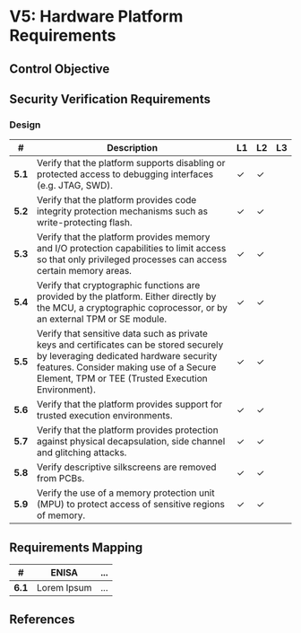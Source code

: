 # V5: Hardware Platform Requirements

## Control Objective

## Security Verification Requirements

### Design

| # | Description | L1 | L2 | L3 |
| -- | ---------------------- | - | - | - |
| **5.1** | Verify that the platform supports disabling or protected access to debugging interfaces (e.g. JTAG, SWD). | ✓ | ✓ |   |
| **5.2** | Verify that the platform provides code integrity protection mechanisms such as write-protecting flash. | ✓ | ✓ |   |
| **5.3** | Verify that the platform provides memory and I/O protection capabilities to limit access so that only privileged processes can access certain memory areas. | ✓ | ✓ |   |
| **5.4** | Verify that cryptographic functions are provided by the platform. Either directly by the MCU, a cryptographic coprocessor, or by an external TPM or SE module. | ✓ | ✓ |   |
| **5.5** | Verify that sensitive data such as private keys and certificates can be stored securely by leveraging dedicated hardware security features. Consider making use of a Secure Element, TPM or TEE (Trusted Execution Environment). | ✓ | ✓ |   |
| **5.6** | Verify that the platform provides support for trusted execution environments. | ✓ | ✓ |   |
| **5.7** | Verify that the platform provides protection against physical decapsulation, side channel and glitching attacks. | ✓ | ✓ |   |
| **5.8** | Verify descriptive silkscreens are removed from PCBs. | ✓ | ✓ |   |
| **5.9** | Verify the use of a memory protection unit (MPU) to protect access of sensitive regions of memory. | ✓ | ✓ |   |

## Requirements Mapping

| # | ENISA | ... |
| -- | ---------------------- | ---------------------- |
|**6.1** | Lorem Ipsum | ... |

## References
